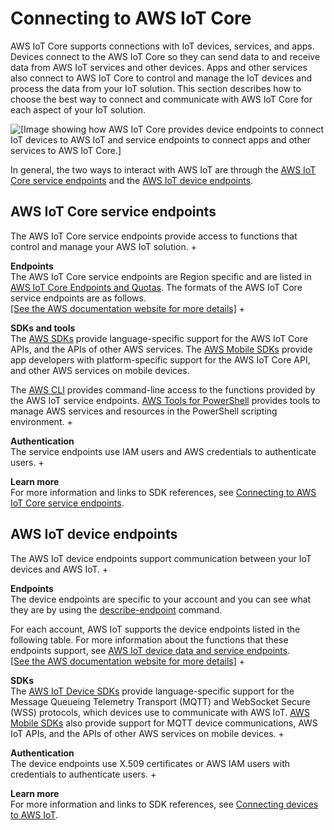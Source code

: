 # Connecting to AWS IoT Core<a name="connect-to-iot"></a>

 AWS IoT Core supports connections with IoT devices, services, and apps\. Devices connect to the AWS IoT Core so they can send data to and receive data from AWS IoT services and other devices\. Apps and other services also connect to AWS IoT Core to control and manage the IoT devices and process the data from your IoT solution\. This section describes how to choose the best way to connect and communicate with AWS IoT Core for each aspect of your IoT solution\.

![\[Image showing how AWS IoT Core provides device endpoints to connect IoT devices to AWS IoT and service endpoints to connect apps and other services to AWS IoT Core.\]](http://docs.aws.amazon.com/iot/latest/developerguide/images/iot-endpoints.png)

In general, the two ways to interact with AWS IoT are through the [AWS IoT Core service endpoints](#iot-service-endpoint-intro) and the [AWS IoT device endpoints](#iot-device-endpoint-intro)\.

## AWS IoT Core service endpoints<a name="iot-service-endpoint-intro"></a>

The AWS IoT Core service endpoints provide access to functions that control and manage your AWS IoT solution\.
+ 

**Endpoints**  
The AWS IoT Core service endpoints are Region specific and are listed in [AWS IoT Core Endpoints and Quotas](https://docs.aws.amazon.com/general/latest/gr/iot-core.html)\. The formats of the AWS IoT Core service endpoints are as follows\.    
[\[See the AWS documentation website for more details\]](http://docs.aws.amazon.com/iot/latest/developerguide/connect-to-iot.html)
+ 

**SDKs and tools**  
The [AWS SDKs](https://aws.amazon.com/tools/#SDKs) provide language\-specific support for the AWS IoT Core APIs, and the APIs of other AWS services\. The [AWS Mobile SDKs](https://aws.amazon.com/tools/#Mobile_SDKs) provide app developers with platform\-specific support for the AWS IoT Core API, and other AWS services on mobile devices\. 

  The [AWS CLI](https://aws.amazon.com/cli/) provides command\-line access to the functions provided by the AWS IoT service endpoints\. [AWS Tools for PowerShell](https://aws.amazon.com/powershell/) provides tools to manage AWS services and resources in the PowerShell scripting environment\.
+ 

**Authentication**  
The service endpoints use IAM users and AWS credentials to authenticate users\.
+ 

**Learn more**  
For more information and links to SDK references, see [Connecting to AWS IoT Core service endpoints](iot-connect-service.md)\.

## AWS IoT device endpoints<a name="iot-device-endpoint-intro"></a>

The AWS IoT device endpoints support communication between your IoT devices and AWS IoT\.
+ 

**Endpoints**  
The device endpoints are specific to your account and you can see what they are by using the [describe\-endpoint](https://awscli.amazonaws.com/v2/documentation/api/latest/reference/iot/describe-endpoint.html) command\.

  For each account, AWS IoT supports the device endpoints listed in the following table\. For more information about the functions that these endpoints support, see [AWS IoT device data and service endpoints](iot-connect-devices.md#iot-connect-device-endpoints)\.    
[\[See the AWS documentation website for more details\]](http://docs.aws.amazon.com/iot/latest/developerguide/connect-to-iot.html)
+ 

**SDKs**  
The [AWS IoT Device SDKs](iot-sdks.md) provide language\-specific support for the Message Queueing Telemetry Transport \(MQTT\) and WebSocket Secure \(WSS\) protocols, which devices use to communicate with AWS IoT\. [AWS Mobile SDKs](iot-connect-service.md#iot-connect-mobile-sdks) also provide support for MQTT device communications, AWS IoT APIs, and the APIs of other AWS services on mobile devices\.
+ 

**Authentication**  
The device endpoints use X\.509 certificates or AWS IAM users with credentials to authenticate users\.
+ 

**Learn more**  
For more information and links to SDK references, see [Connecting devices to AWS IoT](iot-connect-devices.md)\.